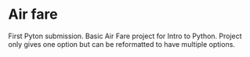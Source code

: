 # Air fare

First Pyton submission.
Basic Air Fare project for Intro to Python.
Project only gives one option but can be reformatted to have multiple options.

